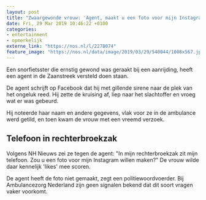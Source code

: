```yaml
---
layout: post
title: "Zwaargewonde vrouw: 'Agent, maakt u een foto voor mijn Instagram?'"
date: Fri, 29 Mar 2019 10:46:22 +0100
categories: 
- entertainment 
- opmerkelijk 
externe_link: "https://nos.nl/l/2278074"
feature_image: "https://nos.nl/data/image/2019/03/29/540044/1008x567.jpg"
---
```


<p>Een snorfietsster die ernstig gewond was geraakt bij een aanrijding, heeft een agent in de Zaanstreek versteld doen staan.</p>
<p>De agent schrijft op Facebook dat hij met gillende sirene naar de plek van het ongeluk reed. Hij zette de kruising af, liep naar het slachtoffer en vroeg wat er was gebeurd.</p>
<p>Hij noteerde haar naam en andere gegevens, vlak voor ze in de ambulance werd getild, en toen kwam de vrouw met een vreemd verzoek.</p>
<h2>Telefoon in rechterbroekzak</h2>
<p>Volgens NH Nieuws zei ze tegen de agent: "In mijn rechterbroekzak zit mijn telefoon. Zou u een foto voor mijn Instagram willen maken?" De vrouw wilde daar kennelijk 'likes' mee scoren.</p>
<p>De agent heeft de foto niet gemaakt, zegt een politiewoordvoerder. Bij Ambulancezorg Nederland zijn geen signalen bekend dat dit soort vragen vaker voorkomt.</p>
